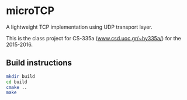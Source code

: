 # microTCP
A lightweight TCP implementation using UDP transport layer.

This is the class project for CS-335a (www.csd.uoc.gr/~hy335a/) for the 2015-2016.

## Build instructions
```bash
mkdir build
cd build
cmake ..
make
```
